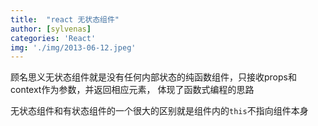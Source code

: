 ```yaml
---
title:  "react 无状态组件"
author: [sylvenas]
categories: 'React'
img: './img/2013-06-12.jpeg'
---
```

顾名思义无状态组件就是没有任何内部状态的纯函数组件，只接收props和context作为参数，并返回相应元素， 体现了函数式编程的思路

无状态组件和有状态组件的一个很大的区别就是组件内的`this`不指向组件本身